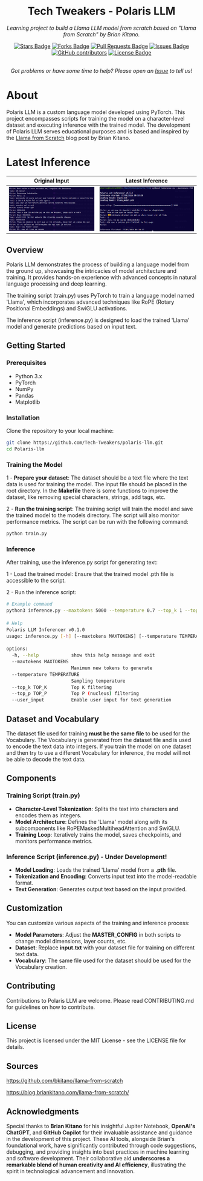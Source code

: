 <h1 align="center">Tech Tweakers - Polaris LLM </h1>
<p align="center"><i>Learning project to build a Llama LLM model from scratch based on "Llama from Scratch" by Brian Kitano.</i></p>

<div align="center">
  <a href="https://github.com/Tech-Tweakers/polaris-llm/stargazers"><img src="https://img.shields.io/github/stars/Tech-Tweakers/polaris-llm" alt="Stars Badge"/></a>
<a href="https://github.com/Tech-Tweakers/polaris-llm/network/members"><img src="https://img.shields.io/github/forks/Tech-Tweakers/polaris-llm" alt="Forks Badge"/></a>
<a href="https://github.com/Tech-Tweakers/polaris-llm/pulls"><img src="https://img.shields.io/github/issues-pr/Tech-Tweakers/polaris-llm" alt="Pull Requests Badge"/></a>
<a href="https://github.com/Tech-Tweakers/polaris-llm/issues"><img src="https://img.shields.io/github/issues/Tech-Tweakers/polaris-llm" alt="Issues Badge"/></a>
<a href="https://github.com/Tech-Tweakers/polaris-llm/graphs/contributors"><img alt="GitHub contributors" src="https://img.shields.io/github/contributors/Tech-Tweakers/polaris-llm?color=2b9348"></a>
<a href="https://github.com/Tech-Tweakers/polaris-llm/blob/master/LICENSE"><img src="https://img.shields.io/github/license/Tech-Tweakers/polaris-llm?color=2b9348" alt="License Badge"/></a>
</div>

<br>
<p align="center"><i>Got problems or have some time to help? Please open an <a href="https://github.com/Tech-Tweakers/polaris-llm/issues/new">Issue</a> to tell us!</i></p>

# About

Polaris LLM is a custom language model developed using PyTorch. This project encompasses scripts for training the model on a character-level dataset and executing inference with the trained model. The development of Polaris LLM serves educational purposes and is based and inspired by the [Llama from Scratch](https://blog.briankitano.com/llama-from-scratch/) blog post by Brian Kitano.

# Latest Inference

| Original Input | Latest Inference |
| -------------- | ---------------- |
| ![Original Input](docs/original-input.png) | ![Latest Inference](docs/latest-inference.png) |

## Overview

Polaris LLM demonstrates the process of building a language model from the ground up, showcasing the intricacies of model architecture and training. It provides hands-on experience with advanced concepts in natural language processing and deep learning.

The training script (train.py) uses PyTorch to train a language model named 'Llama', which incorporates advanced techniques like RoPE (Rotary Positional Embeddings) and SwiGLU activations.

The inference script (inference.py) is designed to load the trained 'Llama' model and generate predictions based on input text.

## Getting Started

### Prerequisites
- Python 3.x
- PyTorch
- NumPy
- Pandas 
- Matplotlib

### Installation

Clone the repository to your local machine:

```bash
git clone https://github.com/Tech-Tweakers/polaris-llm.git
cd Polaris-llm
```

### Training the Model

1 - **Prepare your dataset**: The dataset should be a text file where the text data is used for training the model. The input file should be placed in the root directory. In the **Makefile** there is some functions to improve the dataset, like removing special characters, strings, add tags, etc.

2 - **Run the training script**: The training script will train the model and save the trained model to the models directory. The script will also monitor performance metrics. The script can be run with the following command:

```bash
python train.py
```

### Inference

After training, use the inference.py script for generating text:

1 - Load the trained model: Ensure that the trained model .pth file is accessible to the script.

2 - Run the inference script:

```bash
# Example command
python3 inference.py --maxtokens 5000 --temperature 0.7 --top_k 1 --top_p 10 --user_input

# Help
Polaris LLM Inferencer v0.1.0
usage: inference.py [-h] [--maxtokens MAXTOKENS] [--temperature TEMPERATURE] [--top_k TOP_K] [--top_p TOP_P] [--user_input]

options:
  -h, --help            show this help message and exit
  --maxtokens MAXTOKENS
                        Maximum new tokens to generate
  --temperature TEMPERATURE
                        Sampling temperature
  --top_k TOP_K         Top K filtering
  --top_p TOP_P         Top P (nucleus) filtering
  --user_input          Enable user input for text generation
```

## Dataset and Vocabulary

The dataset file used for training **must be the same file** to be used for the Vocabulary. The Vocabulary is generated from the dataset file and is used to encode the text data into integers. If you train the model on one dataset and then try to use a different Vocabulary for inference, the model will not be able to decode the text data.

## Components

### Training Script (train.py)

- **Character-Level Tokenization**: Splits the text into characters and encodes them as integers.
- **Model Architecture**: Defines the 'Llama' model along with its subcomponents like RoPEMaskedMultiheadAttention and SwiGLU.
- **Training Loop**: Iteratively trains the model, saves checkpoints, and monitors performance metrics.

### Inference Script (inference.py) - Under Development!

- **Model Loading**: Loads the trained 'Llama' model from a **.pth** file.
- **Tokenization and Encoding**: Converts input text into the model-readable format.
- **Text Generation**: Generates output text based on the input provided.

## Customization

You can customize various aspects of the training and inference process:

- **Model Parameters**: Adjust the **MASTER_CONFIG** in both scripts to change model dimensions, layer counts, etc.
- **Dataset**: Replace **input.txt** with your dataset file for training on different text data.
- **Vocabulary**: The same file used for the dataset should be used for the Vocabulary creation.

## Contributing

Contributions to Polaris LLM are welcome. Please read CONTRIBUTING.md for guidelines on how to contribute.

## License

This project is licensed under the MIT License - see the LICENSE file for details.

## Sources

https://github.com/bkitano/llama-from-scratch

https://blog.briankitano.com/llama-from-scratch/

## Acknowledgments

Special thanks to **Brian Kitano** for his insightful Jupiter Notebook, **OpenAI's ChatGPT**, and **GitHub Copilot** for their invaluable assistance and guidance in the development of this project. These AI tools, alongside Brian's foundational work, have significantly contributed through code suggestions, debugging, and providing insights into best practices in machine learning and software development. Their collaborative aid **underscores a remarkable blend of human creativity and AI efficiency**, illustrating the spirit in technological advancement and innovation.